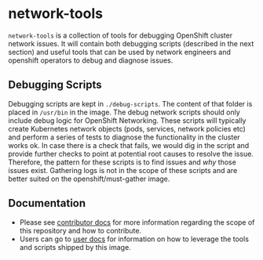 network-tools
=============

`network-tools` is a collection of tools for debugging OpenShift cluster network issues.
It will contain both debugging scripts (described in the next section) and useful tools that can be used
by network engineers and openshift operators to debug and diagnose issues.

## Debugging Scripts
Debugging scripts are kept in `./debug-scripts`.  The content of that folder is placed in `/usr/bin` in the image.
The debug network scripts should only include debug logic for OpenShift Networking.
These scripts will typically create Kubernetes network objects (pods, services, network policies etc) and perform
a series of tests to diagnose the functionality in the cluster works ok. In case there is a check that fails, we
would dig in the script and provide further checks to point at potential root causes to resolve the issue.
Therefore, the pattern for these scripts is to find issues and *why* those issues exist. Gathering logs is not
in the scope of these scripts and are better suited on the openshift/must-gather image.

## Documentation

* Please see [contributor docs](https://github.com/openshift/network-tools/blob/master/docs/contributor.md) for more information regarding the scope of this repository and how to contribute.
* Users can go to [user docs](https://github.com/openshift/network-tools/blob/master/docs/user.md) for information on how to leverage the tools and scripts shipped by this image.
